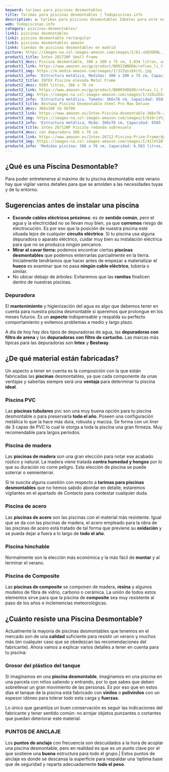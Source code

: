 ```yaml
---
keyword: tarimas para piscinas desmontables
title: Tarimas para piscinas desmontables | Todopiscinas.info
description: 🏊 tarimas para piscinas desmontables Ideales para este verano 2021. Aquí puedes comprar tarimas para piscinas desmontables y comparar con otras similares. No dejes escapar tarimas para piscinas desmontables a un precio realmente tentador.
web: Todopiscinas.info
category: piscinas-desmontables/
link1: piscinas desmontables
link2: piscina desmontable rectangular
link3: piscinas desmontables amazon
link4: tiendas de piscinas desmontables en madrid
picture: https://images-na.ssl-images-amazon.com/images/I/61-uUQ3GR8L.jpg
product1_title: Intex 28272NP Small Frame
product1_desc: Piscina desmontable, 300 x 200 x 75 cm, 3.834 litros, azul
product1_link: https://www.amazon.es/gp/product/B001IWNDDA/ref=as_li_tl?ie=UTF8&camp=3638&creative=24630&creativeASIN=B001IWNDDA&linkCode=as2&tag=todopiscinas0e-21&linkId=25b9d647487c889cb6ef56ed63f50ca1
product1_img: https://m.media-amazon.com/images/I/31ZqsiEkctL.jpg
product1_info: 'Estructura metálica, Medidas: 300 x 200 x 75 cm, Capacidad: 3.834 litros, Para 6 personas (+ 6 años), Fácil montaje, Forma rectangular'
product2_title: INTEX Piscina elevada Metal Frame
product2_desc: 6503 litros, 366 x 76 cm
product2_link: https://www.amazon.es/gp/product/B0065HDQ4O/ref=as_li_tl?ie=UTF8&camp=3638&creative=24630&creativeASIN=B0065HDQ4O&linkCode=as2&tag=todopiscinas0e-21&linkId=ed2430e3ba564d3527ee103df33ed7b3
product2_img: https://images-na.ssl-images-amazon.com/images/I/31Ou2GV2SAL.jpg
product2_info: 'Estructura metálica, Tamaño: 366x76 cm, Capacidad: 6503 litros, Forma circular, De 4 a 7 personas (+6 años)'
product3_title: Bestway Piscina Desmontable Steel Pro Max Deluxe
product3_desc: 366x100 Cm 56709
product3_link: https://www.amazon.es/Intex-Piscina-desmontable-366x76-28210NP/dp/B0065HDQ4O?__mk_es_ES=%C3%85M%C3%85%C5%BD%C3%95%C3%91&crid=25UQGV9HG2INI&dchild=1&keywords=piscinas+desmontables&qid=1615854176&sprefix=piscinas+dem%2Caps%2C201&sr=8-5&linkCode=ll1&tag=todopiscinas0e-21&linkId=34f200977c6cbaab1f3f4d9ac0e64755&language=es_ES&ref_=as_li_ss_tl
product3_img: https://images-na.ssl-images-amazon.com/images/I/616riV%2BiY3L.jpg
product3_info: 'Estructura metálica, Mide: 366x76 cm, Capacidad: 6503 litros, De 4 a 7 personas mayores de 6 años, Forma circular, Tecnología Super-Tough'
product4_title: Intex 26712NP Piscina redonda sobresuelo
product4_desc: con depuradora 366 x 76 cm
product4_link: https://www.amazon.es/Intex-26712-Piscina-Prism-Frame/dp/B07FB823GL?__mk_es_ES=%C3%85M%C3%85%C5%BD%C3%95%C3%91&dchild=1&keywords=piscinas+desmontables+con+depuradora&qid=1615936418&sr=8-5&linkCode=ll1&tag=todopiscinas0e-21&linkId=d98699de7830cd471766fa1daa36de34&language=es_ES&ref_=as_li_ss_tl
product4_img: https://images-na.ssl-images-amazon.com/images/I/41lX%2B-YpibL.jpg
product4_info: 'Medidas piscina: 366 x 76 cm, Capacidad: 6.503 litros, Incluye depuradora de cartucha A, Lona resistente triple capa'
---
```


## ¿Qué es una Piscina Desmontable?



Para poder entretenerse al máximo de tu piscina desmontable este verano  hay que vigilar varios detalles para que se amolden a las necesidades tuyas y de tu entorno.


## Sugerencias antes de instalar una piscina



*   **Esconde cables eléctricos próximos**: es de **sentido común**, pero el agua y la electricidad no se llevan muy bien, ya que **corremos** riesgo de electrocución. Es por eso que la posición de nuestra piscina esté situada lejos de cualquier **circuito eléctrico**. Si tu piscina usa alguna depuradora o aparato eléctrico, cuidar muy bien su instalación eléctrica para que no se produzca ningún percance.
*   **Mirar al cavar tierra:** podemos encontrar ciertas **piscinas desmontables** que podemos enterrarlas parcialmente en la tierra. Inicialmente tendríamos que hacer antes de empezar a materializar el **hueco** es examinar que no pasa **ningún cable eléctrico**, tubería o similar.
*   No ubicar debajo de árboles: Evitaremos que las **ramitas** finalicen dentro de nuestras piscinas.


### Depuradora

El **mantenimiento** y higienización del agua es algo que debemos tener en cuenta para nuestra piscina desmontable si queremos que prolongue en los meses futuros. Es un **aspecto** indispensable y respalda su perfecto comportamiento y evitemos problemas a medio y largo plazo.

A día de hoy hay dos tipos de depuradoras de agua, las **depuradoras con filtro de arena** y  las **depuradoras** **con filtro de cartucho.** Las marcas más típicas para las depuradoras son **Intex** y **Bestway**.

<brand-panel :title=product1_title :desc=product1_desc :img=product1_img :link=product1_link></brand-panel>


## ¿De qué material están fabricadas?

Un aspecto a tener en cuenta es la composición con la que están fabricadas las **piscinas** desmontables, ya que cada componente da unas ventajas y saberlas siempre será una **ventaja** para determinar tu piscina **ideal**.


### Piscina  PVC

Las **piscinas tubulares** pvc son una muy buena opción para tu piscina desmontable o para preservarla **todo el año**. Poseen una configuración metálica lo que la hace más dura, robusta y maciza. Se forma con un liner de 3 capas de PVC lo cual le otorga a toda la piscina una gran firmeza. Muy recomendable para largos periodos.


### Piscina de madera

Las **piscinas de madera** son una gran elección para notar ese acabado rústico y natural. La madera viene tratada **contra humedad y hongos** por lo que su duración no corre peligro. Esta elección de piscina se puede soterrar o semienterrar.

Si te suscita alguna cuestión con respecto a **tarimas para piscinas desmontables** que no hemos sabido abordar en detalle, estaremos vigilantes en el apartado de _Contacto_ para contestar cualquier duda.


### Piscina de acero

Las **piscinas de acero** son las piscinas con el material más resistente. Igual que se da con las piscinas de madera, el acero empleado para la obra de las piscinas de acero está tratado de tal forma que previene su **oxidación** y se pueda dejar a fuera a lo largo de **todo el año**.


### Piscina hinchable

Normalmente son la elección más económica y la más fácil de **montar** y  al terminar el verano.


### Piscina de Composite

Las **piscinas de composite** se componen de madera, **resina** y algunos modelos de fibra de vidrio, carbono o cerámica. La unión de todos estos elementos sirve para que la piscina de **composite** sea muy resistente al paso de los años e inclemencias meteorológicas.

<external-banner></external-banner>


<stats-list :link1=link1 :link2=link2 :link3=link3 :link4=link4 :category=category></stats-list>


## ¿Cuánto resiste una Piscina Desmontable?

Actualmente la mayoría de piscinas desmontables que tenemos en el mercado son de una **calidad** suficiente para resistir un verano y muchos más (en cualquier caso que se obedezcan las recomendaciones del fabricante). Ahora vamos a explicar varios detalles a tener en cuenta para tu piscina:


### Grosor del plástico del tanque

Si imaginamos en una **piscina desmontable**, imaginamos en una piscina en una parcela con niños saliendo y entrando, por lo que sabes que deben sobrellevar un gran movimiento de las personas. Es por eso que en estos días el tanque de la piscina está fabricado con **vinilos** o **polivinilos** con un espesor idóneo para tolerar todo esta carga y **fuerzas**.

Lo único que garantiza un	 buen conservación es seguir las indicaciones del fabricante y tener sentido común: no arrojar objetos punzantes o cortantes que puedan deteriorar este material.


### PUNTOS DE ANCLAJE

Los **puntos de anclaje** con frecuencia son descuidados a la hora de acoplar una piscina desmontable, pero en realidad es que es un punto clave por el que sostiene una **buena** estructura para todo el grupo.| Estos puntos de anclaje es donde se descansa la superficie para respaldar una ’optima base que de seguridad y reparta adecuadamente **todo el peso**.